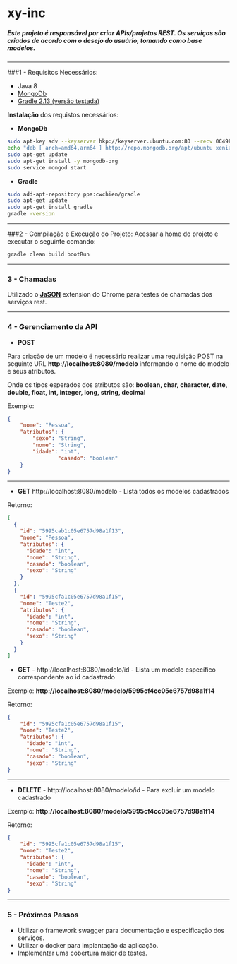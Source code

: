 # xy-inc
##### Este projeto é responsável por criar APIs/projetos REST. Os serviços são criados de acordo com o desejo do usuário, tomando como base modelos.

---

###1 - Requisitos Necessários:

* Java 8
* [MongoDb](https://docs.mongodb.com/manual/tutorial/install-mongodb-on-ubuntu/)
* [Gradle 2.13 (versão testada)](https://gradle.org)

**Instalação** dos requistos necessários:

* **MongoDb**

```sh
sudo apt-key adv --keyserver hkp://keyserver.ubuntu.com:80 --recv 0C49F3730359A14518585931BC711F9BA15703C6
echo "deb [ arch=amd64,arm64 ] http://repo.mongodb.org/apt/ubuntu xenial/mongodb-org/3.4 multiverse" | sudo tee /etc/apt/sources.list.d/mongodb-org-3.4.list
sudo apt-get update
sudo apt-get install -y mongodb-org
sudo service mongod start
```

* **Gradle**

```sh
sudo add-apt-repository ppa:cwchien/gradle
sudo apt-get update
sudo apt-get install gradle
gradle -version
```

---

###2 - Compilação e Execução do Projeto:
Acessar a home do projeto e  executar o seguinte comando:

```sh
gradle clean build bootRun
```

---

### 3 - Chamadas

Utilizado o **[JaSON](https://www.google.com.br/url?sa=t&rct=j&q=&esrc=s&source=web&cd=1&cad=rja&uact=8&ved=0ahUKEwiXtfzx397VAhVFgpAKHV5_DCUQFggpMAA&url=https%3A%2F%2Fchrome.google.com%2Fwebstore%2Fdetail%2Fjason%2Foealdlhfjifhgbmjnenhkgffglaibojf&usg=AFQjCNHGx8x1QMCxvAIjd8GWcGd7bO2qXg)** extension do Chrome para testes de chamadas dos serviços rest.

---
### 4 - Gerenciamento da API

* **POST**

Para criação de um modelo é necessário realizar uma requisição POST na seguinte URL **http://localhost:8080/modelo** informando o nome do modelo e seus atributos.

Onde os tipos esperados dos atributos são: **boolean, char, character, date, double, float, int, integer, long, string, decimal**

Exemplo:

```json
{
	"nome": "Pessoa",
	"atributos": {
		"sexo": "String",
		"nome": "String",
		"idade": "int",
                "casado": "boolean"
	}
}
```
---
* **GET** http://localhost:8080/modelo - Lista todos os modelos cadastrados

Retorno:

```json
[
  {
    "id": "5995cab1c05e6757d98a1f13",
    "nome": "Pessoa",
    "atributos": {
      "idade": "int",
      "nome": "String",
      "casado": "boolean",
      "sexo": "String"
    }
  },
  {
    "id": "5995cfa1c05e6757d98a1f15",
    "nome": "Teste2",
    "atributos": {
      "idade": "int",
      "nome": "String",
      "casado": "boolean",
      "sexo": "String"
    }
  }
]
```

* **GET** - http://localhost:8080/modelo/id - Lista um modelo específico correspondente ao id cadastrado

Exemplo: **http://localhost:8080/modelo/5995cf4cc05e6757d98a1f14**

Retorno:

```json
{
    "id": "5995cfa1c05e6757d98a1f15",
    "nome": "Teste2",
    "atributos": {
      "idade": "int",
      "nome": "String",
      "casado": "boolean",
      "sexo": "String"
}
```
---
* **DELETE** - http://localhost:8080/modelo/id - Para excluir um modelo cadastrado

Exemplo: **http://localhost:8080/modelo/5995cf4cc05e6757d98a1f14**

Retorno:

```json
{
    "id": "5995cfa1c05e6757d98a1f15",
    "nome": "Teste2",
    "atributos": {
      "idade": "int",
      "nome": "String",
      "casado": "boolean",
      "sexo": "String"
}
```
---
### 5 - Próximos Passos

* Utilizar o framework swagger para documentação e especificação dos serviços.
* Utilizar o docker para implantação da aplicação.
* Implementar uma cobertura maior de testes.
